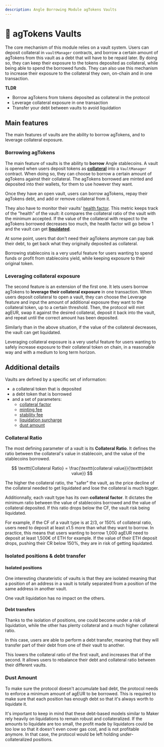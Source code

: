 ```yaml
---
description: Angle Borrowing Module agTokens Vaults
---
```


# 🏦 agTokens Vaults

The core mechanism of this module relies on a vault system. Users can deposit collateral in `vaultManager` contracts, and borrow a certain amount of agTokens from this vault as a debt that will have to be repaid later. By doing so, they can keep their exposure to the tokens deposited as collateral, while being able to spend the borrowed funds. They can also use this mechanism to increase their exposure to the collateral they own, on-chain and in one transaction. 

**TLDR**
* Borrow agTokens from tokens deposited as collateral in the protocol
* Leverage collateral exposure in one transaction
* Transfer your debt between vaults to avoid liquidation


## Main features

The main features of vaults are the ability to borrow agTokens, and to leverage collateral exposure. 

### Borrowing agTokens

The main feature of vaults is the ability to **borrow** Angle stablecoins. A vault is opened when users deposit tokens as **[collateral](/new-module/glossary.md)** into a `VaultManager` contract. When doing so, they can choose to borrow a certain amount of agTokens against their collateral. The agTokens borrowed are minted and deposited into their wallets, for them to use however they want. 

Once they have an open vault, users can borrow agTokens, repay their agTokens debt, and add or remove collateral from it.  

They also have to monitor their vaults' [health factor](/new-module/glossary.md). This metric keeps track of the "health" of the vault: it compares the collateral ratio of the vault with the minimum accepted. If the value of the collateral with respect to the agTokens borrowed decreases too much, the health factor will go below 1 and the vault can get **[liquidated](/new-module/liquidations.md)**. 

At some point, users that don't need their agTokens anymore can pay bak their debt, to get back what they originally deposited as collateral. 

Borrowing stablecoins is a very useful feature for users wanting to spend funds or profit from stablecoins yield, while keeping exposure to their original token. 

### Leveraging collateral exposure

The second feature is an extension of the first one. It lets users borrow agTokens to **leverage their collateral exposure** in one transaction. When users deposit collateral to open a vault, they can choose the Leverage feature and input the amount of additional exposure they want to the collateral token, up to a certain threshold. Then, the protocol will mint agEUR, swap it against the desired collateral, deposit it back into the vault, and repeat until the correct amount has been deposited. 

Similarly than in the above situation, if the value of the collateral decreases, the vault can get liquidated. 

Leveraging collateral exposure is a very useful feature for users wanting to safely increase exposure to their collateral token on chain, in a reasonable way and with a medium to long term horizon. 

## Additional details 

Vaults are defined by a specific set of information: 
- a collateral token that is deposited
- a debt token that is borrowed
- and a set of parameters: 
  - [collateral factor](/glossary.md)
  - [minting fee](/new-module/fees.md#minting-fee)
  - [stability fee](/new-module/fees.md#stability-fee)
  - [liquidation surcharge](/new-module/fees.md#liquidation-surcharge)
  - [dust amount](/new-module/vaults/README.md#dust-amount)

### Collateral Ratio

The most defining parameter of a vault is its **Collateral Ratio**. It defines the ratio between the collateral's value in stablecoin, and the value of the stablecoins borrowed. 

$$
\texttt{Collateral Ratio} = \frac{\texttt{collateral value}}{\texttt{debt value}}
$$

The higher the collateral ratio, the "safer" the vault, as the price decline of the collateral needed to get liquidated and lose the collateral is much bigger. 

Additionnally, each vault type has its own **collateral factor**. It dictates the minimum ratio between the value of stablecoins borrowed and the value of collateral deposited. If this ratio drops below the CF, the vault risk being liquidated. 

For example, if the CF of a vault type is at 2/3, or 150% of collateral ratio, users need to deposit at least x1.5 more than what they want to borrow. In practice, this means that users wanting to borrow 1,000 agEUR need to deposit at least 1,500€ of ETH for example. If the value of their ETH deposit drops, pushing their CR below 150%, they are in risk of getting liquidated. 


### Isolated positions & debt transfer
#### Isolated positions
One interesting charateristic of vaults is that they are isolated meaning that a position of an address in a vault is totally separated from a position of the same address in another vault. 

One vault liquidation has no impact on the others. 

#### Debt transfers

Thanks to the isolation of positions, one could become under a risk of liquidation, while the other has plenty collateral and a much higher collateral ratio. 

In this case, users are able to perform a debt transfer, meaning that they will transfer part of their debt from one of their vault to another. 

This lowers the collateral ratio of the first vault, and increases that of the second. It allows users to rebalance their debt and collateral ratio between their different vaults. 

### Dust Amount

To make sure the protocol doesn't accumulate bad debt, the protocol needs to enforce a minimum amount of agEUR to be borrowed. This is required to make sure that each position has enough debt so that it's always worth to liquidate it. 

It's important to keep in mind that these debt-based models similar to Maker rely heavily on liquidations to remain robust and collateralized. If the amounts to liquidate are too small, the profit made by liquidators could be too low so that it doesn't even cover gas cost, and is not profitable anymore. In that case, the protocol would be left holding under-collateralized positions. 